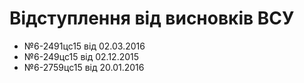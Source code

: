 <!-- TITLE: Відступлення від висновків ВСУ -->
<!-- SUBTITLE: A quick summary of Vpvv -->

# Відступлення від висновків ВСУ
 * №6-2491цс15 від 02.03.2016
 * №6-249цс15 від 02.12.2015
 * №6-2759цс15 від 20.01.2016
